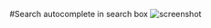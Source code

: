 #Search autocomplete in search box
![screenshot](https://raw.githubusercontent.com/Jobayerdev/vanilla-javascript-data-sorting/master/Screenshot_2020-11-23%20Auto%20Compleate%20SearchBox.png)
